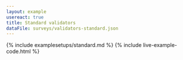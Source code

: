 ```yaml
---
layout: example
usereact: true
title: Standard validators
dataFile: surveys/validators-standard.json
---
```


{% include examplesetups/standard.md %}
{% include live-example-code.html %}